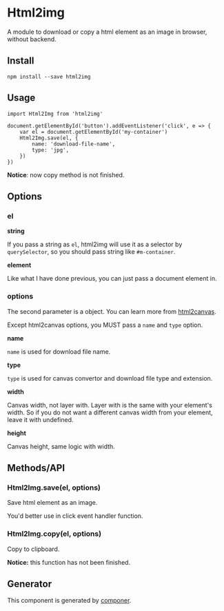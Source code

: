 # Html2img

A module to download or copy a html element as an image in browser, without backend.

## Install

```
npm install --save html2img
```

## Usage

```
import Html2Img from 'html2img'

document.getElementById('button').addEventListener('click', e => {
    var el = document.getElementById('my-container')
    Html2Img.save(el, {
        name: 'download-file-name',
        type: 'jpg',
    })
})
```

**Notice**: now copy method is not finished.

## Options

### el

**string**

If you pass a string as `el`, html2img will use it as a selector by `querySelector`, so you should pass string like `#m-container`.

**element**

Like what I have done previous, you can just pass a document element in.

### options

The second parameter is a object. You can learn more from [html2canvas](https://github.com/niklasvh/html2canvas).

Except html2canvas options, you MUST pass a `name` and `type` option.

**name**

 `name` is used for download file name.

**type**

 `type` is used for canvas convertor and download file type and extension.

**width**

Canvas width, not layer with. Layer with is the same with your element's width. So if you do not want a different canvas width from your element, leave it with undefined.

**height**

Canvas height, same logic with width.

## Methods/API

### Html2Img.save(el, options)

Save html element as an image.

You'd better use in click event handler function.

### Html2Img.copy(el, options)

Copy to clipboard.

**Notice:** this function has not been finished.

## Generator

This component is generated by [componer](https://github.com/tangshuang/componer).
